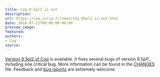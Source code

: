 ```yaml
---
title: Coq 8.5pl2 is out
description:
url: https://coq.inria.fr/news/coq-85pl2-is-out.html
date: 2016-07-11T00:00:00-00:00
preview_image:
featured:
authors:
- Coq
source:
---
```



<a href="https://coq.inria.fr/coq-85">Version 8.5pl2 of Coq</a> is available. It fixes several bugs
of version 8.5pl1, including one critical bug. More information can be found in
the <a href="https://coq.inria.fr/distrib/V8.5pl2/CHANGES">CHANGES</a> file. Feedback and
<a href="https://coq.inria.fr/bugs">bug reports</a> are extremely welcome.

 
